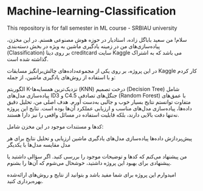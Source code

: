 # Machine-learning-Classification
This repository is for fall semester in ML course - SRBIAU university

سلام! من سعید باباگل زاده، استادیار در حوزه هوش مصنوعی هستم. در این مخزن، پیاده‌سازی‌های من در زمینه یادگیری ماشین به‌ ویژه در بخش دسته‌بندی (Classification) بر روی دیتا creditcard سایت Kaggle می باشد که به اشتراک گذاشته شده است.

در این پروژه، بر روی یکی از مجموعه‌داده‌های چالش‌برانگیز مسابقات Kaggle کار کردم و با استفاده از روش‌های یادگیری ماشین، از جمله:

الگوریتم K-نزدیک‌ترین همسایه‌ها (KNN)
درخت تصمیم (Decision Tree)
شامل پیاده‌سازی مدل‌های ID3 و C4.5
جنگل‌های تصادفی (Random Forest) با عمق‌های متفاوت
توانستم نتایج بسیار خوب و جالبی به‌دست آورم. هدف اصلی من، تحلیل دقیق داده‌ها، پیاده‌سازی مدل‌های مناسب و ارزیابی عملکرد آن‌ها بوده است. نتایج این پروژه نه‌تنها دقت بالایی دارند، بلکه قابلیت استفاده در مسائل واقعی را نیز دارا هستند.

کدها و مستندات موجود در این مخزن شامل:

پیش‌پردازش داده‌ها
پیاده‌سازی مدل‌های یادگیری ماشین
ارزیابی و تحلیل نتایج برای هر مدل
مقایسه مدل‌ها با یکدیگر

من پیشنهاد می‌کنم که کدها و توضیحات موجود را بررسی کنید. اگر سؤالی داشتید یا پیشنهادی برای بهبود این پروژه داشتید، خوشحال می‌شوم که آن‌ها را بشنوم.

امیدوارم این پروژه برای شما مفید باشد و بتوانید از نتایج و روش‌های ارائه‌شده بهره‌برداری کنید.

